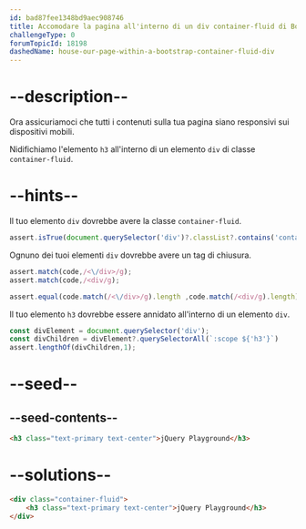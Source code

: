 ```yaml
---
id: bad87fee1348bd9aec908746
title: Accomodare la pagina all'interno di un div container-fluid di Bootstrap
challengeType: 0
forumTopicId: 18198
dashedName: house-our-page-within-a-bootstrap-container-fluid-div
---
```


# --description--

Ora assicuriamoci che tutti i contenuti sulla tua pagina siano responsivi sui dispositivi mobili.

Nidifichiamo l'elemento `h3` all'interno di un elemento `div` di classe `container-fluid`.

# --hints--

Il tuo elemento `div` dovrebbe avere la classe `container-fluid`.

```js
assert.isTrue(document.querySelector('div')?.classList?.contains('container-fluid'));
```

Ognuno dei tuoi elementi `div` dovrebbe avere un tag di chiusura.

```js
assert.match(code,/<\/div>/g);
assert.match(code,/<div/g);

assert.equal(code.match(/<\/div>/g).length ,code.match(/<div/g).length);
```

Il tuo elemento `h3` dovrebbe essere annidato all'interno di un elemento `div`.

```js
const divElement = document.querySelector('div');
const divChildren = divElement?.querySelectorAll(`:scope ${'h3'}`)
assert.lengthOf(divChildren,1);
```

# --seed--

## --seed-contents--

```html
<h3 class="text-primary text-center">jQuery Playground</h3>
```

# --solutions--

```html
<div class="container-fluid">
    <h3 class="text-primary text-center">jQuery Playground</h3>
</div>
```
